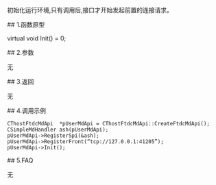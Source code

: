 <p>初始化运行环境,只有调用后,接口才开始发起前置的连接请求。</p>
<span class="anchor" id="8f17c91a-655c-4615-9b7b-b957b793265f"></span>
## 1.函数原型
<p>virtual void Init() = 0;</p>
<span class="anchor" id="e9a4a7b1-a83d-4d21-b6af-ac9eb2329073"></span>
## 2.参数
<p>无</p>
<span class="anchor" id="cac9957a-3104-4678-87c3-166cd5604134"></span>
## 3.返回
<p>无</p>
<span class="anchor" id="060054e1-03e0-47a4-8ecd-935074012417"></span>
## 4.调用示例
<pre><code>CThostFtdcMdApi  *pUserMdApi = CThostFtdcMdApi::CreateFtdcMdApi();
CSimpleMdHandler ash(pUserMdApi);
pUserMdApi-&gt;RegisterSpi(&amp;ash);
pUserMdApi-&gt;RegisterFront(“tcp://127.0.0.1:41205”);
pUserMdApi-&gt;Init();
</code></pre>
<span class="anchor" id="9563514f-e861-410b-b708-756459166668"></span>
## 5.FAQ
<p>无</p>
